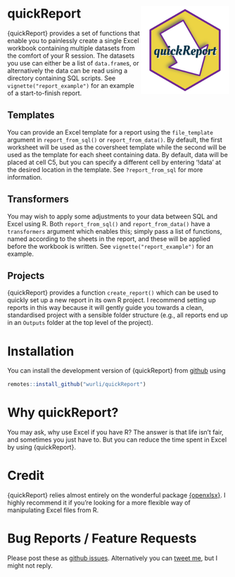
<!-- README.md is generated from README.Rmd. Please edit that file -->

# quickReport <img src="man/figures/logo.png" align="right" width="200" />

<!-- badges: start -->
<!-- badges: end -->

{quickReport} provides a set of functions that enable you to painlessly
create a single Excel workbook containing multiple datasets from the
comfort of your R session. The datasets you use can either be a list of
`data.frame`s, or alternatively the data can be read using a directory
containing SQL scripts. See `vignette("report_example")` for an example
of a start-to-finish report.

## Templates

You can provide an Excel template for a report using the `file_template`
argument in `report_from_sql()` or `report_from_data()`. By default, the
first worksheet will be used as the coversheet template while the second
will be used as the template for each sheet containing data. By default,
data will be placed at cell C5, but you can specify a different cell by
entering ‘!data’ at the desired location in the template. See
`?report_from_sql` for more information.

## Transformers

You may wish to apply some adjustments to your data between SQL and
Excel using R. Both `report_from_sql()` and `report_from_data()` have a
`transformers` argument which enables this; simply pass a list of
functions, named according to the sheets in the report, and these will
be applied before the workbook is written. See
`vignette("report_example")` for an example.

## Projects

{quickReport} provides a function `create_report()` which can be used to
quickly set up a new report in its own R project. I recommend setting up
reports in this way because it will gently guide you towards a clean,
standardised project with a sensible folder structure (e.g., all reports
end up in an `Outputs` folder at the top level of the project).

# Installation

You can install the development version of {quickReport} from
[github](https://github.com/wurli/quickReport) using

``` r
remotes::install_github("wurli/quickReport")
```

# Why quickReport?

You may ask, why use Excel if you have R? The answer is that life isn’t
fair, and sometimes you just have to. But you can reduce the time spent
in Excel by using {quickReport}.

# Credit

{quickReport} relies almost entirely on the wonderful package
[{openxlsx}](https://ycphs.github.io/openxlsx/). I highly recommend it
if you’re looking for a more flexible way of manipulating Excel files
from R.

# Bug Reports / Feature Requests

Please post these as [github
issues](https://github.com/wurli/quickReport/issues). Alternatively you
can [tweet me](https://twitter.com/_wurli), but I might not reply.
